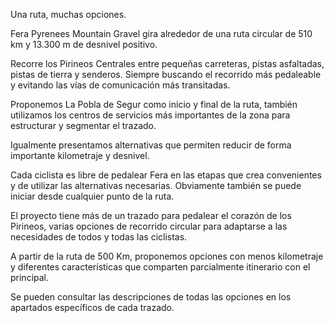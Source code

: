 Una ruta, muchas opciones.

Fera Pyrenees Mountain Gravel gira alrededor de una ruta circular de 510 km y 13.300 m de desnivel positivo.

Recorre los Pirineos Centrales entre pequeñas carreteras, pistas asfaltadas, pistas de tierra y senderos. Siempre buscando el recorrido más pedaleable y evitando las vías de comunicación más transitadas.

Proponemos La Pobla de Segur como inicio y final de la ruta, también utilizamos los centros de servicios más importantes de la zona para estructurar y segmentar el trazado.

Igualmente presentamos alternativas que permiten reducir de forma importante kilometraje y desnivel.

Cada ciclista es libre de pedalear Fera en las etapas que crea convenientes y de utilizar las alternativas necesarias. Obviamente también se puede iniciar desde cualquier punto de la ruta.

El proyecto tiene más de un trazado para pedalear el corazón de los Pirineos, varias opciones de recorrido circular para adaptarse a las necesidades de todos y todas las ciclistas.

A partir de la ruta de 500 Km, proponemos opciones con menos kilometraje y diferentes características que comparten parcialmente itinerario con el principal.

Se pueden consultar las descripciones de todas las opciones en los apartados específicos de cada trazado.
